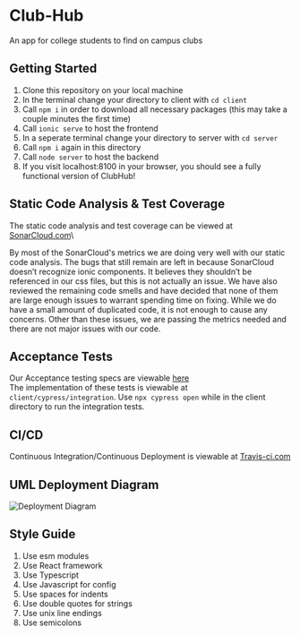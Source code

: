 # Club-Hub
An app  for college students to find on campus clubs

## Getting Started
1. Clone this repository on your local machine
2. In the terminal change your directory to client with `cd client`
3. Call `npm i` in order to download all necessary packages (this may take a couple minutes the first time)
4. Call `ionic serve` to host the frontend
5. In a seperate terminal change your directory to server with `cd server`
6. Call `npm i` again in this directory
7. Call `node server` to host the backend
8. If you visit localhost:8100 in your browser, you should see a fully functional version of ClubHub!

## Static Code Analysis & Test Coverage
The static code analysis and test coverage can be viewed at [SonarCloud.com](https://sonarcloud.io/dashboard?id=cartcrom_Club-Hub)\

By most of the SonarCloud's metrics we are doing very well with our static code analysis. The bugs that still remain are left in because SonarCloud doesn’t recognize ionic components. It believes they shouldn’t be referenced in our css files, but this is not actually an issue. We have also reviewed the remaining code smells and have decided that none of them are large enough issues to warrant spending time on fixing. While we do have a small amount of duplicated code, it is not enough to cause any concerns. Other than these issues, we are passing the metrics needed and there are not major issues with our code.

## Acceptance Tests
Our Acceptance testing specs are viewable [here](https://docs.google.com/document/d/1sooPNYaO1BtE4iAsqYuWevwXrT-JvAALER9cqf1CmZI/edit?usp=sharing)\
The implementation of these tests is viewable at `client/cypress/integration`. Use `npx cypress open` while in the client directory to run the integration tests.

## CI/CD
Continuous Integration/Continuous Deployment is viewable at [Travis-ci.com](https://travis-ci.com/github/cartcrom/Club-Hub)

## UML Deployment Diagram
![Deployment Diagram](https://github.com/JayantDevkar/Club-Hub/blob/master/ClubHub%20Structure.png)

## Style Guide
1. Use esm modules
2. Use React framework
3. Use Typescript
4. Use Javascript for config
5. Use spaces for indents
6. Use double quotes for strings
7. Use unix line endings 
8. Use semicolons
